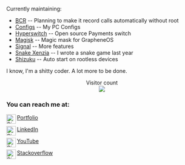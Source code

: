 Currently maintaining:

- [BCR](https://github.com/pixincreate/BCR) -- Planning to make it record calls automatically without root
- [Configs](https://github.com/pixincreate/configs) -- My PC Configs
- [Hyperswitch](https://github.com/juspay/Hyperswitch) -- Open source Payments switch
- [Magisk](https://github.com/pixincreate/Magisk) -- Magic mask for GrapheneOS
- [Signal](https://github.com/pixincreate/Signal) -- More features
- [Snake Xenzia](https://github.com/pixincreate/snake_game) -- I wrote a snake game last year
- [Shizuku](https://github.com/pixincreate/Shizuku) -- Auto start on rootless devices

I know, I'm a shitty coder. A lot more to be done.

<p align="center"> 
  Visitor count<br>
  <img src="https://profile-counter.glitch.me/pixincreate/count.svg" />
</p>

### You can reach me at:   
[Portfolio](https://pixincreate.dev)
<a href="https://pixincreate.dev">
  <img align="left" alt="PiX's portfolio" width="25px" src="https://avatars.githubusercontent.com/u/69745008?v=4"/>
</a>

[LinkedIn](https://www.linkedin.com/in/pavananarayanak/)
<a href="https://www.linkedin.com/in/pavananarayanak/">
  <img align="left" alt="PiX on LinkedIn" width="25px" src="https://imgs.search.brave.com/TQTym5qzpizZ5GHIgpHu6-RTEchhOps_4v-FWSI8ZIE/rs:fit:32:32:1/g:ce/aHR0cDovL2Zhdmlj/b25zLnNlYXJjaC5i/cmF2ZS5jb20vaWNv/bnMvNGE1YzZjOWNj/NmNiODQ4NzI0ODg1/MGY5ZGQ2YzhjZTRm/N2NjOGIzZjc1NTlj/NDM2ZGI5Yjk3ZWI1/YzBmNzJmZS93d3cu/bGlua2VkaW4uY29t/Lw"/>
</a>

[YouTube](https://youtube.com/c/pixincreate1)
<a href="https://youtube.com/c/pixincreate1">
  <img align="left" alt="PiXinCreate on YouTube" width="25px" src="https://imgs.search.brave.com/Ux4Hee4evZhvjuTKwtapBycOGjGDci2Gvn2pbSzvbC0/rs:fit:32:32:1/g:ce/aHR0cDovL2Zhdmlj/b25zLnNlYXJjaC5i/cmF2ZS5jb20vaWNv/bnMvOTkyZTZiMWU3/YzU3Nzc5YjExYzUy/N2VhZTIxOWNlYjM5/ZGVjN2MyZDY4Nzdh/ZDYzMTYxNmI5N2Rk/Y2Q3N2FkNy93d3cu/eW91dHViZS5jb20v"/>
</a>

[Stackoverflow](https://android.stackexchange.com/users/335965/theycallmepix)
<a href="https://android.stackexchange.com/users/335965/theycallmepix">
  <img align="left" alt="PiX on stackoverflow" width="25px" src="https://imgs.search.brave.com/snMTn5UndzYVBcY9ljraLivTObHfHpTei9IWTdrtCj4/rs:fit:32:32:1/g:ce/aHR0cDovL2Zhdmlj/b25zLnNlYXJjaC5i/cmF2ZS5jb20vaWNv/bnMvNWU3Zjg0ZjA1/YjQ3ZTlkNjQ1ODA1/MjAwODhiNjhjYWU0/OTc4MjM4ZDJlMTBi/ODExYmNiNTkzMjdh/YjM3MGExMS9zdGFj/a292ZXJmbG93LmNv/bS8"/>
</a>


